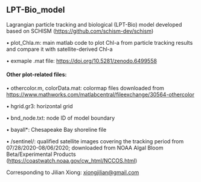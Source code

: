 ## LPT-Bio_model
Lagrangian particle tracking and biological (LPT-Bio) model developed based on SCHISM (https://github.com/schism-dev/schism)

• plot_Chla.m: main matlab code to plot Chl-a from particle tracking results and compare it with satellite-derived Chl-a

• exmaple .mat file: https://doi.org/10.5281/zenodo.6499558

#### Other plot-related files:
• othercolor.m, colorData.mat: colormap files downloaded from https://www.mathworks.com/matlabcentral/fileexchange/30564-othercolor

• hgrid.gr3: horizontal grid 

• bnd_node.txt: node ID of model boundary

• bayall*: Chesapeake Bay shoreline file

• /sentinel/: qualified satellite images covering the tracking period from 07/28/2020-08/06/2020; downloaded from NOAA Algal Bloom Beta/Experimental Products (https://coastwatch.noaa.gov/cw_html/NCCOS.html)

Corresponding to Jilian Xiong: xiongjilian@gmail.com
